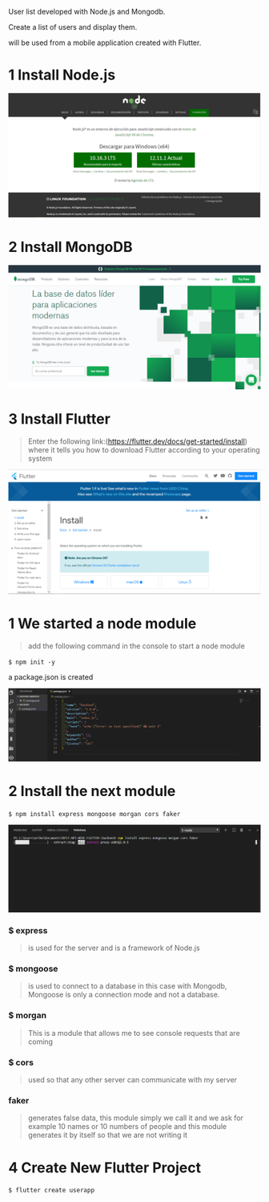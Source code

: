 
User list developed with Node.js and Mongodb.
 
Create a list of users and display them.

will be used from a mobile application created with Flutter.



# 1 Install Node.js

![](/IMG/nodjs.png)


# 2 Install MongoDB

![](/IMG/mongodb.png)


# 3 Install Flutter
> Enter the following link:(https://flutter.dev/docs/get-started/install)
where it tells you how to download Flutter according to your operating system


![](/IMG/installflutter.png)




# 1 We started a node module


>add the following command in the console to start a node module

`$ npm init -y`


a package.json is created


![](/IMG/json.png)


# 2 Install the next module


`$ npm install express mongoose morgan cors faker`

![](/IMG/modules.png)

### $ express
> is used for the server and is a framework of Node.js


### $ mongoose
> is used to connect to a database in this case with Mongodb, Mongoose is only a connection mode and not a database. 


### $ morgan
> This is a module that allows me to see console requests that are coming


### $ cors
> used so that any other server can communicate with my server


### faker
> generates false data, this module simply we call it and we ask for example 10 names or 10 numbers of people and this module generates it by itself so that we are not writing it






# 4 Create New Flutter Project

`$ flutter create userapp`




